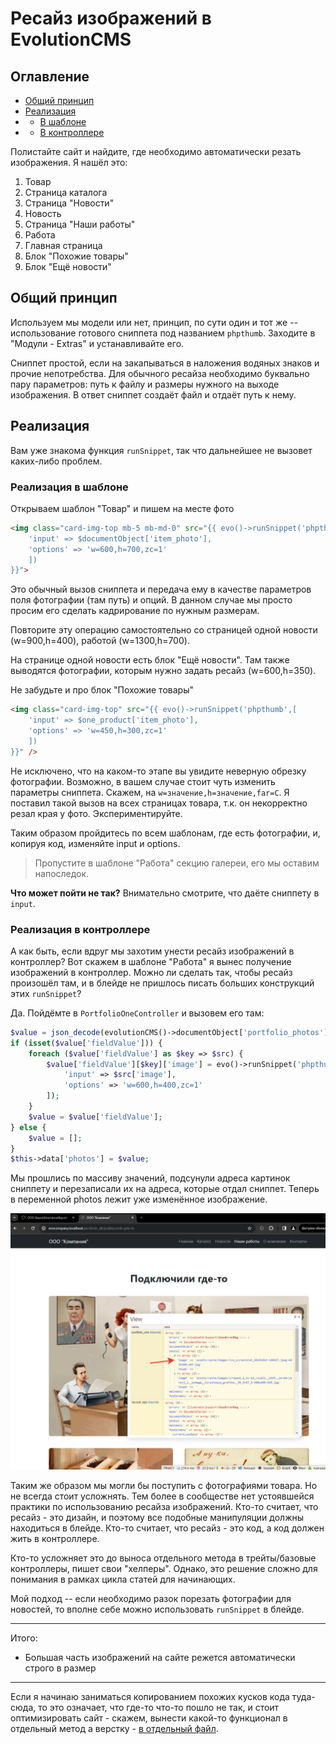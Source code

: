 # Ресайз изображений в EvolutionCMS

## Оглавление 

- [Общий принцип](#part1)
- [Реализация](#part2)
- - [В шаблоне](#part2-1)
- - [В контроллере](#part2-2)


Полистайте сайт и найдите, где необходимо автоматически резать изображения. Я нашёл это:

1. Товар
2. Страница каталога
3. Страница "Новости"
4. Новость
5. Страница "Наши работы"
6. Работа
7. Главная страница
8. Блок "Похожие товары"
9. Блок "Ещё новости"
    
## Общий принцип <a name="part1"></a>

Используем мы модели или нет, принцип, по сути один и тот же -- использование готового сниппета под названием `phpthumb`. Заходите в "Модули - Extras" и устанавливайте его.

Сниппет простой, если на закапываться в наложения водяных знаков и прочие непотребства. Для обычного ресайза необходимо буквально пару параметров: путь к файлу и размеры нужного на выходе изображения. В ответ сниппет создаёт файл и отдаёт путь к нему.

## Реализация <a name="part2"></a>

Вам уже знакома функция `runSnippet`, так что дальнейшее не вызовет каких-либо проблем.


### Реализация в шаблоне <a name="part2-1"></a>

 Открываем шаблон "Товар" и пишем на месте фото
```html
<img class="card-img-top mb-5 mb-md-0" src="{{ evo()->runSnippet('phpthumb',[ 
	'input' => $documentObject['item_photo'],
	'options' => 'w=600,h=700,zc=1'
	])
}}">
```
Это обычный вызов сниппета и передача ему в качестве параметров поля фотографии (там путь) и опций. В данном случае мы просто просим его сделать кадрирование по нужным размерам.

Повторите эту операцию самостоятельно со страницей одной новости (w=900,h=400), работой (w=1300,h=700). 

На странице одной новости есть блок "Ещё новости". Там также выводятся фотографии, которым нужно задать ресайз (w=600,h=350).

Не забудьте и про блок "Похожие товары"
```html
<img class="card-img-top" src="{{ evo()->runSnippet('phpthumb',[ 
	'input' => $one_product['item_photo'],
	'options' => 'w=450,h=300,zc=1'
	])
}}" />
```

Не исключено, что на каком-то этапе вы увидите неверную обрезку фотографии. Возможно, в вашем случае стоит чуть изменить параметры сниппета. Скажем, на `w=значение,h=значение,far=C`. Я поставил такой вызов на всех страницах товара, т.к. он некорректно резал края у фото. Экспериментируйте.

Таким образом пройдитесь по всем шаблонам, где есть фотографии, и, копируя код, изменяйте input и options. 

> Пропустите в шаблоне "Работа" секцию галереи, его мы оставим напоследок.

**Что может пойти не так?**
Внимательно смотрите, что даёте сниппету в `input`. 

### Реализация в контроллере <a name="part2-2"></a>

А как быть, если вдруг мы захотим унести ресайз изображений в контроллер?
Вот скажем в шаблоне "Работа" я вынес получение изображений в контроллер. Можно ли сделать так, чтобы ресайз произошёл там, и в блейде не пришлось писать больших конструкций этих `runSnippet`?

Да. Пойдёмте в `PortfolioOneController` и вызовем его там:

```php
$value = json_decode(evolutionCMS()->documentObject['portfolio_photos'][1], true) ?? [];
if (isset($value['fieldValue'])) {
	foreach ($value['fieldValue'] as $key => $src) {
		$value['fieldValue'][$key]['image'] = evo()->runSnippet('phpthumb', [
			'input' => $src['image'],
			'options' => 'w=600,h=400,zc=1'
		]);
	}
	$value = $value['fieldValue'];
} else {
	$value = [];
}
$this->data['photos'] = $value;
```

Мы прошлись по массиву значений, подсунули адреса картинок сниппету и перезаписали их на адреса, которые отдал сниппет. Теперь в переменной photos лежит уже изменённое изображение.

![cache](assets/images/s78.png)

Таким же образом мы могли бы поступить с фотографиями товара. Но не всегда стоит усложнять. Тем более в сообществе нет устоявшейся практики по использованию ресайза изображений. Кто-то считает, что ресайз - это дизайн, и поэтому все подобные манипуляции должны находиться в блейде. Кто-то считает, что ресайз - это код, а код должен жить в контроллере.

Кто-то усложняет это до выноса отдельного метода в трейты/базовые контроллеры, пишет свои "хелперы". Однако, это решение сложно для понимания в рамках цикла статей для начинающих.


Мой подход -- если необходимо разок порезать фотографии для новостей, то вполне себе можно использовать `runSnippet` в блейде. 

--- 
Итого:
- Большая часть изображений на сайте режется автоматически строго в размер
---

Если я начинаю заниматься копированием похожих кусков кода туда-сюда, то это означает, что где-то что-то пошло не так, и стоит оптимизировать сайт - скажем, вынести какой-то функционал в отдельный метод а верстку - [в отдельный файл](/016_Немного%20оптимизации.md).
